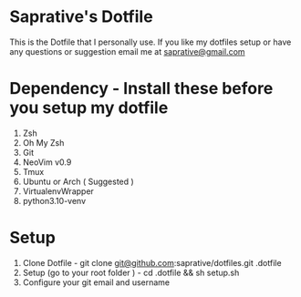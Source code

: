 # Saprative's Dotfile
This is the Dotfile that I personally use. If you like my dotfiles setup or have any questions or suggestion email me at saprative@gmail.com

# Dependency - Install these before you setup my dotfile
1. Zsh
2. Oh My Zsh
3. Git
4. NeoVim v0.9
5. Tmux
6. Ubuntu or Arch ( Suggested ) 
7. VirtualenvWrapper
8. python3.10-venv

# Setup 
1. Clone Dotfile - git clone git@github.com:saprative/dotfiles.git .dotfile
2. Setup (go to your root folder ) - cd .dotfile && sh setup.sh
3. Configure your git email and username 
    
